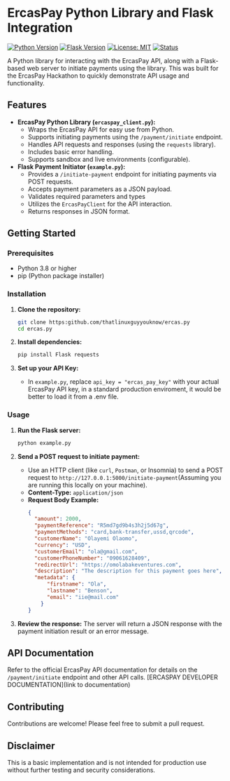 # ErcasPay Python Library and Flask Integration

[![Python Version](https://img.shields.io/badge/python-3.8+-blue.svg)](https://www.python.org/downloads/)
[![Flask Version](https://img.shields.io/badge/flask-2.0+-blue.svg)](https://flask.palletsprojects.com/en/2.3.x/)
[![License: MIT](https://img.shields.io/badge/License-MIT-yellow.svg)](https://opensource.org/licenses/MIT)
[![Status](https://img.shields.io/badge/status-development-orange.svg)](#)

A Python library for interacting with the ErcasPay API, along with a Flask-based web server to initiate payments using the library. This was built for the ErcasPay Hackathon to quickly demonstrate API usage and functionality.

## Features

*   **ErcasPay Python Library (`ercaspay_client.py`):**
    *   Wraps the ErcasPay API for easy use from Python.
    *   Supports initiating payments using the `/payment/initiate` endpoint.
    *   Handles API requests and responses (using the `requests` library).
    *   Includes basic error handling.
    *   Supports sandbox and live environments (configurable).
*   **Flask Payment Initiator (`example.py`):**
    *   Provides a `/initiate-payment` endpoint for initiating payments via POST requests.
    *   Accepts payment parameters as a JSON payload.
    *   Validates required parameters and types
    *   Utilizes the `ErcasPayClient` for the API interaction.
    *   Returns responses in JSON format.

## Getting Started

### Prerequisites

*   Python 3.8 or higher
*   pip (Python package installer)

### Installation

1.  **Clone the repository:**

    ```bash
    git clone https:github.com/thatlinuxguyyouknow/ercas.py
    cd ercas.py
    ```

2.  **Install dependencies:**

    ```bash
    pip install Flask requests
    ```

3.  **Set up your API Key:**
    *   In `example.py`, replace `api_key = "ercas_pay_key"` with your actual ErcasPay API key, in a standard production enviroment, it would be better to load it from a .env file.

### Usage

1.  **Run the Flask server:**

    ```bash
    python example.py
    ```

2.  **Send a POST request to initiate payment:**

    *   Use an HTTP client (like `curl`, `Postman`, or Insomnia) to send a POST request to `http://127.0.0.1:5000/initiate-payment`(Assuming you are running this locally on your machine).
    *   **Content-Type:** `application/json`
    *   **Request Body Example:**
        ```json
        {
          "amount": 2000,
          "paymentReference": "R5md7gd9b4s3h2j5d67g",
          "paymentMethods": "card,bank-transfer,ussd,qrcode",
          "customerName": "Olayemi Olaomo",
          "currency": "USD",
          "customerEmail": "ola@gmail.com",
          "customerPhoneNumber": "09061628409",
          "redirectUrl": "https://omolabakeventures.com",
          "description": "The description for this payment goes here",
          "metadata": {
              "firstname": "Ola",
              "lastname": "Benson",
              "email": "iie@mail.com"
            }
        }
        ```
3.  **Review the response:** The server will return a JSON response with the payment initiation result or an error message.

## API Documentation

Refer to the official ErcasPay API documentation for details on the `/payment/initiate` endpoint and other API calls.
[ERCASPAY DEVELOPER DOCUMENTATION](link to documentation)


## Contributing

Contributions are welcome! Please feel free to submit a pull request.

## Disclaimer

This is a basic implementation and is not intended for production use without further testing and security considerations.